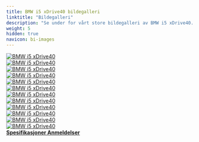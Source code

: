 ```yaml
---
title: BMW i5 xDrive40 bildegalleri
linktitle: "Bildegalleri"
description: "Se under for vårt store bildegalleri av BMW i5 xDrive40. Klikk på bildene for høyoppløselige versjoner."
weight: 5
hidden: true
navicon: bi-images
---
```

<!-- markdownlint-disable MD033 -->
<div class="row" id ="my-gallery">
	<div class="pswp-grid-item col-6 col-md-4">
		<a href="https://media.evkx.net/multimedia/models/bmw/i5/i5_xdrive40/charging_1.jpg"
data-pswp-src="https://media.evkx.net/multimedia/models/bmw/i5/i5_xdrive40/charging_1.jpg"
data-pswp-width="3000"
data-pswp-height="3000" 
target="_blank">
			<img src="https://media.evkx.net/multimedia/models/bmw/i5/i5_xdrive40/charging_1_xst.jpg" alt="BMW i5 xDrive40" class="img-fluid " />
		</a>
	</div>
	<div class="pswp-grid-item col-6 col-md-4">
		<a href="https://media.evkx.net/multimedia/models/bmw/i5/i5_xdrive40/exterior_1.jpg"
data-pswp-src="https://media.evkx.net/multimedia/models/bmw/i5/i5_xdrive40/exterior_1.jpg"
data-pswp-width="3000"
data-pswp-height="1999" 
target="_blank">
			<img src="https://media.evkx.net/multimedia/models/bmw/i5/i5_xdrive40/exterior_1_xst.jpg" alt="BMW i5 xDrive40" class="img-fluid " />
		</a>
	</div>
	<div class="pswp-grid-item col-6 col-md-4">
		<a href="https://media.evkx.net/multimedia/models/bmw/i5/i5_xdrive40/frontseats_1.jpg"
data-pswp-src="https://media.evkx.net/multimedia/models/bmw/i5/i5_xdrive40/frontseats_1.jpg"
data-pswp-width="3000"
data-pswp-height="2000" 
target="_blank">
			<img src="https://media.evkx.net/multimedia/models/bmw/i5/i5_xdrive40/frontseats_1_xst.jpg" alt="BMW i5 xDrive40" class="img-fluid " />
		</a>
	</div>
	<div class="pswp-grid-item col-6 col-md-4">
		<a href="https://media.evkx.net/multimedia/models/bmw/i5/i5_xdrive40/headlights_1.jpg"
data-pswp-src="https://media.evkx.net/multimedia/models/bmw/i5/i5_xdrive40/headlights_1.jpg"
data-pswp-width="3000"
data-pswp-height="2000" 
target="_blank">
			<img src="https://media.evkx.net/multimedia/models/bmw/i5/i5_xdrive40/headlights_1_xst.jpg" alt="BMW i5 xDrive40" class="img-fluid " />
		</a>
	</div>
	<div class="pswp-grid-item col-6 col-md-4">
		<a href="https://media.evkx.net/multimedia/models/bmw/i5/i5_xdrive40/interior_1.jpg"
data-pswp-src="https://media.evkx.net/multimedia/models/bmw/i5/i5_xdrive40/interior_1.jpg"
data-pswp-width="3000"
data-pswp-height="2000" 
target="_blank">
			<img src="https://media.evkx.net/multimedia/models/bmw/i5/i5_xdrive40/interior_1_xst.jpg" alt="BMW i5 xDrive40" class="img-fluid " />
		</a>
	</div>
	<div class="pswp-grid-item col-6 col-md-4">
		<a href="https://media.evkx.net/multimedia/models/bmw/i5/i5_xdrive40/main_1.jpg"
data-pswp-src="https://media.evkx.net/multimedia/models/bmw/i5/i5_xdrive40/main_1.jpg"
data-pswp-width="3000"
data-pswp-height="2002" 
target="_blank">
			<img src="https://media.evkx.net/multimedia/models/bmw/i5/i5_xdrive40/main_1_xst.jpg" alt="BMW i5 xDrive40" class="img-fluid " />
		</a>
	</div>
	<div class="pswp-grid-item col-6 col-md-4">
		<a href="https://media.evkx.net/multimedia/models/bmw/i5/i5_xdrive40/panoramicroof_1.jpg"
data-pswp-src="https://media.evkx.net/multimedia/models/bmw/i5/i5_xdrive40/panoramicroof_1.jpg"
data-pswp-width="3000"
data-pswp-height="2000" 
target="_blank">
			<img src="https://media.evkx.net/multimedia/models/bmw/i5/i5_xdrive40/panoramicroof_1_xst.jpg" alt="BMW i5 xDrive40" class="img-fluid " />
		</a>
	</div>
	<div class="pswp-grid-item col-6 col-md-4">
		<a href="https://media.evkx.net/multimedia/models/bmw/i5/i5_xdrive40/rearseatentertainment_1.jpg"
data-pswp-src="https://media.evkx.net/multimedia/models/bmw/i5/i5_xdrive40/rearseatentertainment_1.jpg"
data-pswp-width="3000"
data-pswp-height="1999" 
target="_blank">
			<img src="https://media.evkx.net/multimedia/models/bmw/i5/i5_xdrive40/rearseatentertainment_1_xst.jpg" alt="BMW i5 xDrive40" class="img-fluid " />
		</a>
	</div>
	<div class="pswp-grid-item col-6 col-md-4">
		<a href="https://media.evkx.net/multimedia/models/bmw/i5/i5_xdrive40/screens_1.jpg"
data-pswp-src="https://media.evkx.net/multimedia/models/bmw/i5/i5_xdrive40/screens_1.jpg"
data-pswp-width="3000"
data-pswp-height="1999" 
target="_blank">
			<img src="https://media.evkx.net/multimedia/models/bmw/i5/i5_xdrive40/screens_1_xst.jpg" alt="BMW i5 xDrive40" class="img-fluid " />
		</a>
	</div>
	<div class="pswp-grid-item col-6 col-md-4">
		<a href="https://media.evkx.net/multimedia/models/bmw/i5/i5_xdrive40/screens_2.jpg"
data-pswp-src="https://media.evkx.net/multimedia/models/bmw/i5/i5_xdrive40/screens_2.jpg"
data-pswp-width="3000"
data-pswp-height="2000" 
target="_blank">
			<img src="https://media.evkx.net/multimedia/models/bmw/i5/i5_xdrive40/screens_2_xst.jpg" alt="BMW i5 xDrive40" class="img-fluid " />
		</a>
	</div>
	<div class="pswp-grid-item col-6 col-md-4">
		<a href="https://media.evkx.net/multimedia/models/bmw/i5/i5_xdrive40/secondrowseats_1.jpg"
data-pswp-src="https://media.evkx.net/multimedia/models/bmw/i5/i5_xdrive40/secondrowseats_1.jpg"
data-pswp-width="3000"
data-pswp-height="2000" 
target="_blank">
			<img src="https://media.evkx.net/multimedia/models/bmw/i5/i5_xdrive40/secondrowseats_1_xst.jpg" alt="BMW i5 xDrive40" class="img-fluid " />
		</a>
	</div>
	<div class="pswp-grid-item col-6 col-md-4">
		<a href="https://media.evkx.net/multimedia/models/bmw/i5/i5_xdrive40/trunk_1.jpg"
data-pswp-src="https://media.evkx.net/multimedia/models/bmw/i5/i5_xdrive40/trunk_1.jpg"
data-pswp-width="3000"
data-pswp-height="2000" 
target="_blank">
			<img src="https://media.evkx.net/multimedia/models/bmw/i5/i5_xdrive40/trunk_1_xst.jpg" alt="BMW i5 xDrive40" class="img-fluid " />
		</a>
	</div>
</div>
<script type="module">
  import PhotoSwipeLightbox from '/js/photoswipe-lightbox.esm.js';
    const lightbox = new PhotoSwipeLightbox({
       gallery: '#my-gallery',
        children: 'a',
        pswpModule: () => import('/js/photoswipe.esm.js')
    });
lightbox.init();
</script>
<div class="mt-3 mb-3">
<a href="../specifications/" class="text-decoration-none text-black">
<strong><i class="bi-arrow-left"></i> Spesifikasjoner </strong>
</a>
<a href="../reviews/" class="text-decoration-none text-black float-end">
<strong>Anmeldelser <i class="bi-arrow-right"></i></strong>
</a>
</div>
